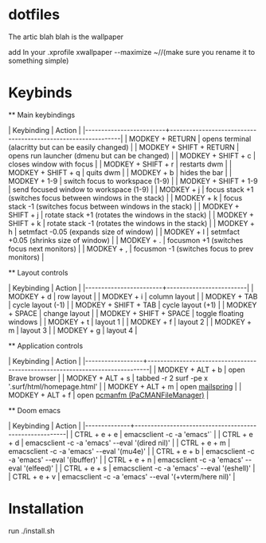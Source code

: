# dotfiles

The artic blah blah is the wallpaper 

add In your .xprofile xwallpaper --maximize ~/<directory where you downloaded this folder>/<image name>(make sure you rename it to something simple)
# Keybinds
  
 ** Main keybindings

| Keybinding              | Action                                                       |
|-------------------------+--------------------------------------------------------------|
| MODKEY + RETURN         | opens terminal (alacritty but can be easily changed)         |
| MODKEY + SHIFT + RETURN | opens run launcher (dmenu but can be changed)                |
| MODKEY + SHIFT + c      | closes window with focus                                     |
| MODKEY + SHIFT + r      | restarts dwm                                                 |
| MODKEY + SHIFT + q      | quits dwm                                                    |
| MODKEY + b              | hides the bar                                                |
| MODKEY + 1-9            | switch focus to workspace (1-9)                              |
| MODKEY + SHIFT + 1-9    | send focused window to workspace (1-9)                       |
| MODKEY + j              | focus stack +1 (switches focus between windows in the stack) |
| MODKEY + k              | focus stack -1 (switches focus between windows in the stack) |
| MODKEY + SHIFT + j      | rotate stack +1 (rotates the windows in the stack)           |
| MODKEY + SHIFT + k      | rotate stack -1 (rotates the windows in the stack)           |
| MODKEY + h              | setmfact -0.05 (expands size of window)                      |
| MODKEY + l              | setmfact +0.05 (shrinks size of window)                      |
| MODKEY + .              | focusmon +1 (switches focus next monitors)                   |
| MODKEY + ,              | focusmon -1 (switches focus to prev monitors)                |

  ** Layout controls

| Keybinding             | Action                  |
|------------------------+-------------------------|
| MODKEY + d             | row layout              |
| MODKEY + i             | column layout           |
| MODKEY + TAB           | cycle layout (-1)       |
| MODKEY + SHIFT + TAB   | cycle layout (+1)       |
| MODKEY + SPACE         | change layout           |
| MODKEY + SHIFT + SPACE | toggle floating windows |
| MODKEY + t             | layout 1                |
| MODKEY + f             | layout 2                |
| MODKEY + m             | layout 3                |
| MODKEY + g             | layout 4                |

** Application controls

| Keybinding       | Action                                                                       |
|------------------+------------------------------------------------------------------------------|
| MODKEY + ALT + b | open Brave browser                                                           |
| MODKEY + ALT + s | tabbed -r 2 surf -pe x '.surf/html/homepage.html'                            |
| MODKEY + ALT + m | open [mailspring](https://github.com/Foundry376/Mailspring)                  |
| MODKEY + ALT + f | open [pcmanfm (PaCMANFileManager)](https://wiki.archlinux.org/title/PCManFM) |

** Doom emacs

| Keybinding   | Action                                                 |
|--------------+--------------------------------------------------------|
| CTRL + e + e | emacsclient -c -a 'emacs'`                            |
| CTRL + e + d | emacsclient -c -a 'emacs' --eval '(dired nil)'        |
| CTRL + e + m | emacsclient -c -a 'emacs' --eval '(mu4e)'             |
| CTRL + e + b | emacsclient -c -a 'emacs' --eval '(ibuffer)'          |
| CTRL + e + n | emacsclient -c -a 'emacs' --eval '(elfeed)'           |
| CTRL + e + s | emacsclient -c -a 'emacs' --eval '(eshell)'           |
| CTRL + e + v | emacsclient -c -a 'emacs' --eval '(+vterm/here nil)'  |

  
# Installation 
  
  run ./install.sh
  
